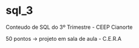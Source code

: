 # sql_3
Conteudo de SQL do 3º Trimestre - CEEP Cianorte

50 pontos -> projeto em sala de aula - C.E.R.A
